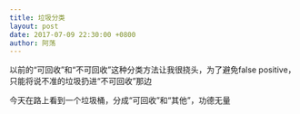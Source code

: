 ```yaml
---
title: 垃圾分类
layout: post
date: 2017-07-09 22:30:00 +0800
author: 阿荡
---
```



以前的“可回收”和“不可回收”这种分类方法让我很挠头，为了避免false positive，只能将说不准的垃圾扔进“不可回收”那边

今天在路上看到一个垃圾桶，分成“可回收”和“其他”，功德无量
